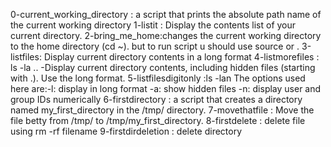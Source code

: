0-current_working_directory : a script that prints the absolute path name of the current working directory
1-listit : Display the contents list of your current directory.
2-bring_me_home:changes the current working directory to the home directory (cd ~). but to run script u should use source or  .
3-listfiles: Display current directory contents in a long format
4-listmorefiles : ls -la .. -Display current directory contents, including hidden files (starting with .). Use the long format.
5-listfilesdigitonly :ls -lan The options used here are:-l: display in long format -a: show hidden files -n: display user and group IDs numerically
6-firstdirectory :  a script that creates a directory named my_first_directory in the /tmp/ directory.
7-movethatfile : Move the file betty from /tmp/ to /tmp/my_first_directory.
8-firstdelete : delete file using rm -rf filename
9-firstdirdeletion : delete directory
